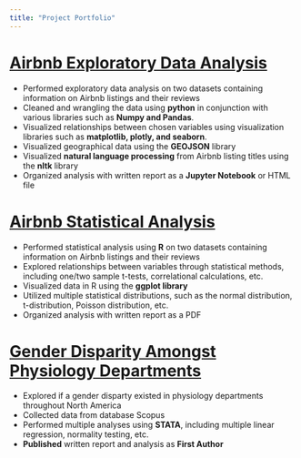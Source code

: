 ```yaml
---
title: "Project Portfolio"
---
```


# [Airbnb Exploratory Data Analysis](https://github.com/imadahmad97/EDA-of-Airbnb-Data)

* Performed exploratory data analysis on two datasets containing information on Airbnb listings and their reviews 
* Cleaned and wrangling the data using **python** in conjunction with various libraries such as **Numpy and Pandas**. 
* Visualized relationships between chosen variables using visualization libraries such as **matplotlib, plotly, and seaborn**. 
* Visualized geographical data using the **GEOJSON** library 
* Visualized **natural language processing** from Airbnb listing titles using the **nltk** library
* Organized analysis with written report as a **Jupyter Notebook** or HTML file

# [Airbnb Statistical Analysis](https://github.com/imadahmad97/Statistical-Analysis-of-Airbnb-Data)

* Performed statistical analysis using **R** on two datasets containing information on Airbnb listings and their reviews
* Explored relationships between variables through statistical methods, including one/two sample t-tests, correlational calculations, etc.
* Visualized data in R using the **ggplot library**
* Utilized multiple statistical distributions, such as the normal distribution, t-distribution, Poisson distribution, etc.
* Organized analysis with written report as a PDF

# [Gender Disparity Amongst Physiology Departments](https://www.cureus.com/articles/46484-sex-disparity-among-faculty-of-physiology-in-north-american-academia-differences-in-scholarly-productivity-and-academic-rank)

* Explored if a gender disparty existed in physiology departments throughout North America
* Collected data from database Scopus
* Performed multiple analyses using **STATA**, including multiple linear regression, normality testing, etc.
* **Published** written report and analysis as **First Author**



